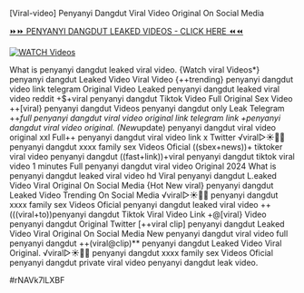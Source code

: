 [Viral-video] Penyanyi Dangdut Viral Video Original On Social Media


[⏩⏩ PENYANYI DANGDUT LEAKED VIDEOS - CLICK HERE ⏪⏪](https://mov24.shop/watch/penyanyi+dangdut)

[![WATCH Videos](https://i.imgur.com/dJHk4Zq.gif)](https://mov24.shop/watch/penyanyi+dangdut)




























What is penyanyi dangdut leaked viral video. {Watch viral Videos*} penyanyi dangdut Leaked Video Viral Video {++trending} penyanyi dangdut video link telegram Original Video Leaked penyanyi dangdut leaked viral video reddit +$+viral penyanyi dangdut Tiktok Video Full Original Sex Video ++[viral} penyanyi dangdut Videos penyanyi dangdut only Leak Telegram ++*full penyanyi dangdut viral video original link telegram link
+penyanyi dangdut viral video original. (New*update) penyanyi dangdut viral video original xxl
Full++ penyanyi dangdut viral video link x Twitter
️√viral▷☀️👄💥 penyanyi dangdut xxxx family sex Videos Oficial ((sbex+news))+ tiktoker viral video penyanyi dangdut
((fast+link))+viral penyanyi dangdut tiktok viral video 1 minutes Full penyanyi dangdut viral video Original 2024
What is penyanyi dangdut leaked viral video hd
Viral penyanyi dangdut L.eaked Video Viral Original On Social Media {Hot New viral} penyanyi dangdut Leaked Video Trending On Social Media ️√viral▷☀️👄💥 penyanyi dangdut xxxx family sex Videos Oficial penyanyi dangdut leaked viral video ++(((viral+to))penyanyi dangdut Tiktok Viral Video Link +@[viral} Video penyanyi dangdut Original Twitter
[++viral clip] penyanyi dangdut Leaked Video Viral Original On Social Media
New penyanyi dangdut viral video full penyanyi dangdut
++(viral@clip)** penyanyi dangdut Leaked Video Viral Original. ️√viral▷☀️👄💥 penyanyi dangdut xxxx family sex Videos Oficial
penyanyi dangdut private viral video penyanyi dangdut leak video.


#rNAVk7lLXBF